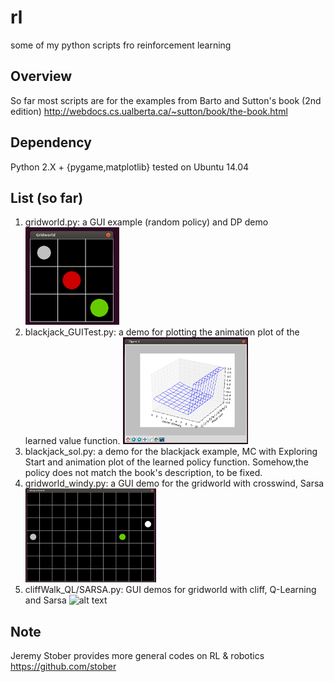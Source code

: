 # rl
some of my python scripts fro reinforcement learning

## Overview
So far most scripts are for the examples from Barto and Sutton's book (2nd edition) http://webdocs.cs.ualberta.ca/~sutton/book/the-book.html

## Dependency
Python 2.X + {pygame,matplotlib} tested on Ubuntu 14.04

## List (so far)
1. gridworld.py: a GUI example (random policy) and DP demo
![alt text](https://github.com/wenbinli/rl/raw/master/screenshot/gridworld.png "gridworld")
2. blackjack_GUITest.py: a demo for plotting the animation plot of the learned value function.
![alt text](https://github.com/wenbinli/rl/raw/master/screenshot/blackjack_gui.png "blackjack")
2. blackjack_sol.py: a demo for the blackjack example, MC with Exploring Start and animation plot of the learned policy function. Somehow,the policy does not match the book's description, to be fixed.
3. gridworld_windy.py: a GUI demo for the gridworld with crosswind, Sarsa
![alt text](https://github.com/wenbinli/rl/raw/master/screenshot/gridworld_windy.png "gridworld_windy")
4. cliffWalk_QL/SARSA.py: GUI demos for gridworld with cliff, Q-Learning and Sarsa
![alt text](https://github.com/wenbinli/rl/raw/master/screenshot/cliffwalking.png "gridworld_cliff")

## Note
Jeremy Stober provides more general codes on RL & robotics https://github.com/stober
